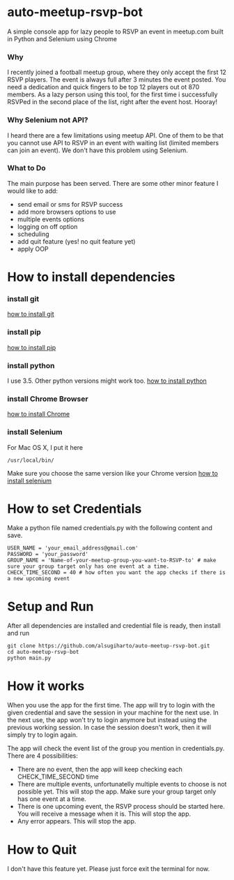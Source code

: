 # auto-meetup-rsvp-bot

A simple console app for lazy people to RSVP an event in meetup.com built in Python and Selenium using Chrome

### Why

I recently joined a football meetup group, where they only accept the first 12 RSVP players.
The event is always full after 3 minutes the event posted. You need a dedication and quick fingers to be top 12 players out ot 870 members.
As a lazy person using this tool, for the first time i successfully RSVPed in the second place of the list, right after the event host. Hooray!

### Why Selenium not API?

I heard there are a few limitations using meetup API.
One of them to be that you cannot use API to RSVP in an event with waiting list (limited members can join an event).
We don't have this problem using Selenium.

### What to Do

The main purpose has been served.
There are some other minor feature I would like to add:
- send email or sms for RSVP success
- add more browsers options to use
- multiple events options
- logging on off option
- scheduling
- add quit feature (yes! no quit feature yet)
- apply OOP

# How to install dependencies

### install git
[how to install git](https://git-scm.com/book/en/v2/Getting-Started-Installing-Git)

### install pip
[how to install pip](https://pip.pypa.io/en/stable/installing/)

### install python
I use 3.5. Other python versions might work too.
[how to install python](https://www.python.org/downloads/release/python-354)

### install Chrome Browser
[how to install Chrome](https://support.google.com/chrome/answer/95346?co=GENIE.Platform%3DDesktop&hl=en)

### install Selenium
For Mac OS X, I put it here
```shell
/usr/local/bin/
```
Make sure you choose the same version like your Chrome version
[how to install selenium](https://selenium-python.readthedocs.io/installation.html)

# How to set Credentials
Make a python file named credentials.py with the following content and save.
```shell
USER_NAME = 'your_email_address@gmail.com'
PASSWORD = 'your_password'
GROUP_NAME = 'Name-of-your-meetup-group-you-want-to-RSVP-to' # make sure your group target only has one event at a time.
CHECK_TIME_SECOND = 40 # how often you want the app checks if there is a new upcoming event
```


# Setup and Run
After all dependencies are installed and credential file is ready, then install and run
```shell
git clone https://github.com/alsugiharto/auto-meetup-rsvp-bot.git
cd auto-meetup-rsvp-bot
python main.py
```

# How it works

When you use the app for the first time. 
The app will try to login with the given credential and save the session in your machine for the next use.
In the next use, the app won't try to login anymore but instead using the previous working session. 
In case the session doesn't work, then it will simply try to login again.

The app will check the event list of the group you mention in credentials.py.
There are 4 possibilities:
- There are no event, then the app will keep checking each CHECK_TIME_SECOND time
- There are multiple events, unfortunatelly multiple events to choose is not possible yet. This will stop the app. Make sure your group target only has one event at a time.
- There is one upcoming event, the RSVP process should be started here. You will receive a message when it is. This will stop the app.
- Any error appears. This will stop the app.


# How to Quit
I don't have this feature yet. Please just force exit the terminal for now.
